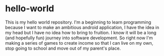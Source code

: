 # hello-world
This is my hello world repository. I'm a beginning to learn programming because I want to make an ambitious android application, I have the idea in my head but I have no idea how to bring to fruition. I know it will be a long (and hopefully fun) journey into software development.
So right now I'm making a series of games to create income so that I can live on my own, stop going to school and move out of my parent's place.
